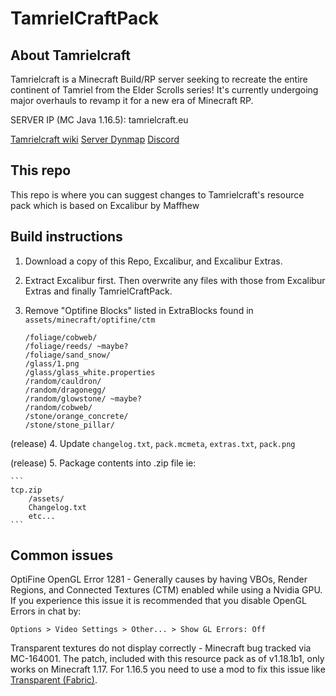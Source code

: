 # TamrielCraftPack
## About Tamrielcraft
Tamrielcraft is a Minecraft Build/RP server seeking to recreate the entire continent of Tamriel from the Elder Scrolls series! It's currently undergoing major overhauls to revamp it for a new era of Minecraft RP.

SERVER IP (MC Java 1.16.5): tamrielcraft.eu 

[Tamrielcraft wiki](https://wiki.tamrielcraft.eu/)
[Server Dynmap](map.tamrielcraft.eu/)
[Discord](https://discord.gg/ApShrYn)

## This repo
This repo is where you can suggest changes to Tamrielcraft's resource pack which is based on Excalibur by Maffhew

## Build instructions

1. Download a copy of this Repo, Excalibur, and Excalibur Extras.

2. Extract Excalibur first. Then overwrite any files with those from Excalibur Extras and finally TamrielCraftPack. 

3. Remove "Optifine Blocks" listed in ExtraBlocks found in `assets/minecraft/optifine/ctm`

	```
	/foliage/cobweb/
	/foliage/reeds/ ~maybe?
	/foliage/sand_snow/
	/glass/1.png
	/glass/glass_white.properties
	/random/cauldron/
	/random/dragonegg/
	/random/glowstone/ ~maybe?
	/random/cobweb/
	/stone/orange_concrete/
	/stone/stone_pillar/
	```
(release) 4. Update `changelog.txt`, `pack.mcmeta`, `extras.txt`, `pack.png`

(release) 5. Package contents into .zip file ie:

	```
	tcp.zip
		/assets/
		Changelog.txt
		etc...
	```
	
## Common issues

OptiFine OpenGL Error 1281 - Generally causes by having VBOs, Render Regions, and Connected Textures (CTM) enabled while using a Nvidia GPU. If you experience this issue it is recommended that you disable OpenGL Errors in chat by:

`Options > Video Settings > Other... > Show GL Errors: Off`


Transparent textures do not display correctly - Minecraft bug tracked via MC-164001. The patch, included with this resource pack as of v1.18.1b1, only works on Minecraft 1.17. For 1.16.5 you need to use a mod to fix this issue like [Transparent (Fabric)](https://www.curseforge.com/minecraft/mc-mods/transparent).


